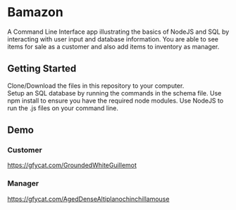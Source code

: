 # Bamazon

A Command Line Interface app illustrating the basics of NodeJS and SQL by interacting with user input and database information. You are able to see items for sale as a customer and also add items to inventory as manager.

## Getting Started

Clone/Download the files in this repository to your computer.  
Setup an SQL database by running the commands in the schema file.
Use npm install to ensure you have the required node modules.
Use NodeJS to run the .js files on your command line.  

## Demo  

### Customer

https://gfycat.com/GroundedWhiteGuillemot

### Manager
https://gfycat.com/AgedDenseAltiplanochinchillamouse
